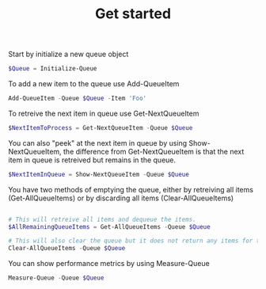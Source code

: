 ﻿---
id: usage_getstarted
title: Get started
---

Start by initialize a new queue object

``` powershell
$Queue = Initialize-Queue
```

To add a new item to the queue use Add-QueueItem

``` powershell
Add-QueueItem -Queue $Queue -Item 'Foo'
```

To retreive the next item in queue use Get-NextQueueItem

``` powershell
$NextItemToProcess = Get-NextQueueItem -Queue $Queue
```

You can also "peek" at the next item in queue by using Show-NextQueueItem, the difference from Get-NextQueueItem is that the next item in queue is retreived but remains in the queue.

``` powershell
$NextItemInQueue = Show-NextQueueItem -Queue $Queue
```

You have two methods of emptying the queue, either by retreiving all items (Get-AllQueueItems) or by discarding all items (Clear-AllQueueItems)
``` powershell

# This will retreive all items and dequeue the items. 
$AllRemainingQueueItems = Get-AllQueueItems -Queue $Queue

# This will also clear the queue but it does not return any items for the queue and is therefor faster
Clear-AllQueueItems -Queue $Queue

```

You can show performance metrics by using Measure-Queue
``` powershell
Measure-Queue -Queue $Queue
```


